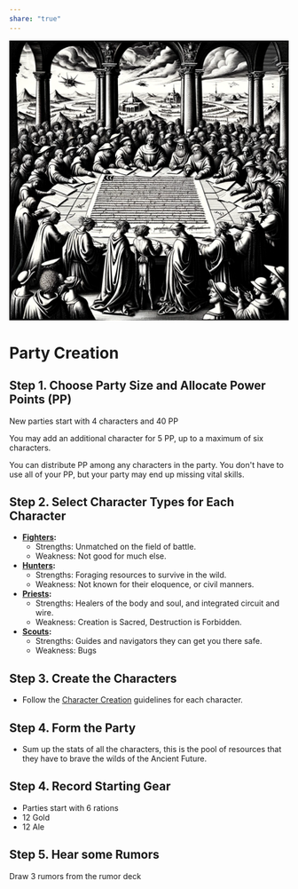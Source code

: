 ```yaml
---  
share: "true"  
---  
```

  
![Pasted image 20240126234913](./Pasted%20image%2020240126234913.png)  
  
# Party Creation  
  
## Step 1. Choose Party Size and Allocate Power Points (PP)  
  
New parties start with 4 characters and 40 PP  
  
You may add an additional character for 5 PP, up to a maximum of six characters.  
  
You can distribute PP among any characters in the party. You don't have to use all of your PP, but your party may end up missing vital skills.  
  
## Step 2. Select Character Types for Each Character  
  
- **[Fighters](./Fighters.html):**   
  - Strengths: Unmatched on the field of battle.  
  - Weakness: Not good for much else.  
- **[Hunters](./Hunters.html):**   
  - Strengths: Foraging resources to survive in the wild.  
  - Weakness: Not known for their eloquence, or civil manners.  
- **[Priests](./Priests.html):**   
  - Strengths: Healers of the body and soul, and integrated circuit and wire.  
  - Weakness: Creation is Sacred, Destruction is Forbidden.  
- **[Scouts](./Scouts.html):**   
  - Strengths: Guides and navigators they can get you there safe.  
  - Weakness: Bugs  
## Step 3. Create the Characters  
  
- Follow the [Character Creation](./Character%20Creation.html) guidelines for each character.  
  
## Step 4. Form the Party  
  
- Sum up the stats of all the characters, this is the pool of resources that they have to brave the wilds of the Ancient Future.  
## Step 4. Record Starting Gear  
  
- Parties start with 6 rations  
- 12 Gold  
- 12 Ale  
  
## Step 5. Hear some Rumors  
  
Draw 3 rumors from the rumor deck